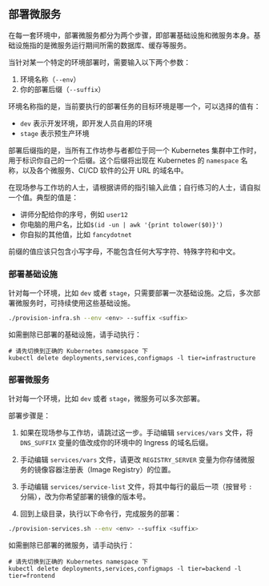 

## 部署微服务

在每一套环境中，部署微服务都分为两个步骤，即部署基础设施和微服务本身。基础设施指的是微服务运行期间所需的数据库、缓存等服务。

当针对某一个特定的环境部署时，需要输入以下两个参数：
1. 环境名称（`--env`）
2. 你的部署后缀（`--suffix`）

环境名称指的是，当前要执行的部署任务的目标环境是哪一个，可以选择的值有：
* `dev` 表示开发环境，即开发人员自用的环境
* `stage`  表示预生产环境

部署后缀指的是，当所有工作坊参与者都位于同一个 Kubernetes 集群中工作时，用于标识你自己的一个后缀。这个后缀将出现在 Kubernetes 的 `namespace` 名称，以及各个微服务、CI/CD 软件的公开 URL 的域名中。

在现场参与工作坊的人士，请根据讲师的指引输入此值；自行练习的人士，请自拟一个值。典型的值是：
* 讲师分配给你的序号，例如 `user12`
* 你电脑的用户名，比如`$(id -un | awk '{print tolower($0)}')`
* 你自拟的其他值，比如 `fancydotnet`

前缀的值应该只包含小写字母，不能包含任何大写字符、特殊字符和中文。


### 部署基础设施

针对每一个环境，比如 `dev` 或者 `stage`，只需要部署一次基础设施。之后，多次部署微服务时，可持续使用这些基础设施。

```sh
./provision-infra.sh --env <env> --suffix <suffix>
```

如需删除已部署的基础设施，请手动执行：

```
# 请先切换到正确的 Kubernetes namespace 下
kubectl delete deployments,services,configmaps -l tier=infrastructure
```


### 部署微服务


针对每一个环境，比如 `dev` 或者 `stage`，微服务可以多次部署。

部署步骤是：

1. 如果在现场参与工作坊，请跳过这一步。手动编辑 `services/vars` 文件，将 `DNS_SUFFIX` 变量的值改成你的环境中的 Ingress 的域名后缀。

2. 手动编辑 `services/vars` 文件，请更改 `REGISTRY_SERVER` 变量为你存储微服务的镜像容器注册表（Image Registry）的位置。

3. 手动编辑 `services/service-list` 文件，将其中每行的最后一项（按冒号 `:` 分隔），改为你希望部署的镜像的版本号。

4. 回到上级目录，执行以下命令行，完成服务的部署：

```sh
./provision-services.sh --env <env> --suffix <suffix>
```

如需删除已部署的微服务，请手动执行：

```
# 请先切换到正确的 Kubernetes namespace 下
kubectl delete deployments,services,configmaps -l tier=backend -l tier=frontend
```